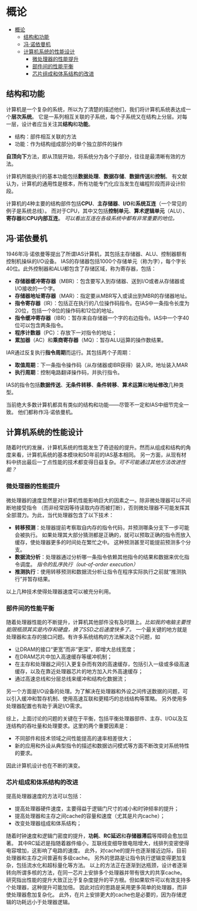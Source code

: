 # 概论
- [概论](#%e6%a6%82%e8%ae%ba)
  - [结构和功能](#%e7%bb%93%e6%9e%84%e5%92%8c%e5%8a%9f%e8%83%bd)
  - [冯·诺依曼机](#%e5%86%af%e8%af%ba%e4%be%9d%e6%9b%bc%e6%9c%ba)
  - [计算机系统的性能设计](#%e8%ae%a1%e7%ae%97%e6%9c%ba%e7%b3%bb%e7%bb%9f%e7%9a%84%e6%80%a7%e8%83%bd%e8%ae%be%e8%ae%a1)
    - [微处理器的性能提升](#%e5%be%ae%e5%a4%84%e7%90%86%e5%99%a8%e7%9a%84%e6%80%a7%e8%83%bd%e6%8f%90%e5%8d%87)
    - [部件间的性能平衡](#%e9%83%a8%e4%bb%b6%e9%97%b4%e7%9a%84%e6%80%a7%e8%83%bd%e5%b9%b3%e8%a1%a1)
    - [芯片组成和体系结构的改进](#%e8%8a%af%e7%89%87%e7%bb%84%e6%88%90%e5%92%8c%e4%bd%93%e7%b3%bb%e7%bb%93%e6%9e%84%e7%9a%84%e6%94%b9%e8%bf%9b)

## 结构和功能
计算机是一个复杂的系统，所以为了清楚的描述他们，我们将计算机系统表达成一个**层次系统**。
它是一系列相互关联的子系统，每个子系统又在结构上分层。对每一层，设计者应当关注其**结构**和**功能**。

- 结构：部件相互关联的方法
- 功能：作为结构组成部分的单个独立部件的操作

**自顶向下**方法，即从顶层开始，将系统分为各个子部分，往往是最清晰有效的方法。

计算机所能执行的基本功能包括**数据处理**、**数据存储**、**数据传送**和**控制**。
有文献认为，计算机的通用性是根本，所有功能专门化应当发生在编程阶段而非设计阶段。

计算机的4种主要的结构部件包括**CPU**、**主存储器**、**I/O**和**系统互连**（一个常见的例子是系统总线）。
而对于CPU，其中又包括**控制单元**、**算术逻辑单元**（ALU）、**寄存器**和**CPU内部互连**。
*可以看出互连在各级系统中都有非常重要的地位。*

## 冯·诺依曼机
1946年冯·诺依曼等提出了所谓IAS计算机，其包括主存储器、ALU、控制器额有控制机操纵的I/O设备。
IAS的存储器包括1000个存储单元（称为字），每个字长40位。此外控制器和ALU都包含了存储区域，称为寄存器，包括：

- **存储器缓冲寄存器**（MBR）：包含要写入到存储器、送到I/O或者从存储器或I/O接收的一个字。
- **存储器地址寄存器**（MAR）：指定要从MBR写入或读出到MBR的存储器地址。
- **指令寄存器**（IR）：包括正在执行的八位操作码指令。在IAS中一条指令长度为20位，包括一个8位的操作码和12位的地址。
- **指令缓冲寄存器**（IBR）：暂存来自存储器一个字的右边指令。IAS中一个字40位可以包含两条指令。
- **程序计数器**（PC）：存放下一对指令的地址；
- **累加器**（AC）和**乘商寄存器**（MQ）：暂存ALU运算的操作数结果。

IAR通过反复执行**指令周期**而运行。其包括两个子周期：

- **取值周期**：下一条指令操作码（从存储器或IBR获得）装入IR，地址装入MAR
- **执行周期**：控制电路翻译操作码，并执行指令。

IAS的指令包括**数据传送**、**无条件转移**、**条件转移**、**算术运算**和**地址修改**几种类型。

当前绝大多数计算机都具有类似的结构和功能——尽管不一定和IAS中细节完全一致。
他们都称作冯·诺依曼机。

## 计算机系统的性能设计
随着时代的发展，计算机系统的性能发生了奇迹般的提升。然而从组成和结构的角度来看，计算机系统的基本模块和50年前的IAS基本相同。
另一方面，从现有材料中挤出最后一丁点性能的技术都变得日益复杂。*可不可能通过其他方法改进性能？*

### 微处理器的性能提升

微处理器的速度显然是对计算机性能影响巨大的因素之一。除非微处理器可以不间断地接受指令
（而非经常因等待读取内存而被打断），否则微处理器不可能发挥其全部潜力。为此，当代处理器包含了以下技术：

- **转移预测**：处理器提前考察取自内存的指令代码，并预测哪条分支下一步可能会被执行。
                如果处理其大部分猜测都是正确的，就可以预取正确的指令而放入缓存，使处理器更多的时间处在繁忙之中。
                这种预测甚至可能提前预测多个分支。
- **数据流分析**：处理器通过分析哪一条指令依赖其他指令的结果和数据来优化指令调度。
                *指令的乱序执行（out-of-order execution）*
- **推测执行**：使用转移预测和数据流分析让指令在程序实际执行之前就“推测执行”并暂存结果。

以上几种技术使得处理器速度可以被充分利用。

### 部件间的性能平衡

随着处理器性能的不断提升，计算机其他部件没有及时跟上。*比如我的电脑主要性能限瓶颈其实是内存和硬盘，换了SSD之后速度快多了。*
一个最关键的地方就是处理器和主存的接口问题。有许多系统结构的方法解决这个问题，如

- 让DRAM的接口“更宽”而非“更深”，即增大总线宽度；
- 在DRAM芯片中加入高速缓存等缓冲机制；
- 在主存和处理器之间引入更复杂而有效的高速缓存，包括引入一级或多级高速缓存，以及在靠近处理器芯片的地方加入片外高速缓存；
- 通过高速总线和分层总线来缓冲和结构化数据流；

另一个方面是I/O设备的处理。为了解决在处理器和外设之间传送数据的问题，可以引入缓冲和暂存机制、使用高速互联和更精巧的总线结构等策略。
另外使用多处理器配置也有助于满足I/O需求。

综上，上面讨论的问题的关键在于平衡，包括平衡处理器部件、主存、I/O以及互连结构的吞吐量和处理要求。这里的两个重要因素是：

- 不同部件和技术领域之间性能提高的速率相差很大；
- 新的应用和外设从典型指令的描述和数据访问模式等方面不断改变对系统特性的要求。

因此计算机设计也在不断的演变。

### 芯片组成和体系结构的改进
提高处理器速度的方法可以包括：

- 提高处理器硬件速度，主要得益于逻辑门尺寸的减小和时钟频率的提升；
- 提高处理器和主存之间cache的容量和速度（尤其是片内cache）；
- 改变处理器组成和体系结构；

随着时钟速度和逻辑门密度的提升，**功耗**、**RC延迟**和**存储器滞后**等障碍会愈加显著。
其中RC延迟是指随着器件缩小，互联线变细导致电阻增大，线排列变密使得电容增加，这影响了电路的速度。
此外，对cache的提升也逐渐接近边际，目前处理器和主存之间普遍有多级cache。
另外的思路是让指令执行逻辑变得更加复杂，包括流水化和超标量化等方法。
以上的方法正在逐渐到达瓶颈，设计者逐渐转向所谓多核的方法，在同一芯片上安排多个处理器并带有很大的共享cache。
研究指出性能的提升大致正比于复杂度提升的平方根。但如果软件可以有效支持多个处理器，这种提升可能加倍。
因此对应的思路是采用更多简单的处理器，而非使处理器愈加复杂化。
此外，在片上安排更大的cache也是必要的，因为存储逻辑的功耗远小于处理器逻辑。

